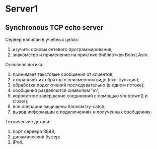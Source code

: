 # Server1
## Synchronous TCP echo server

Сервер написан в учебных целях: 
  1. изучить основы сетевого программирования;
  2. знакомство и применение на приктике библиоткеи Boost.Asio.

Основная логика:
  1. принимает текстовые сообщения от клиентов;
  2. отправляет их обратно в неизменном виде (эхо-функция);
  3. обработка подключений последовательно (в одном потоке);
  4. сообщения разделяются символом '\n';
  5. корректное завершение соединений с помощью shutdown() и close();
  6. все операции защищены блоком try-catch;
  7. вывод информации о подключениях и полученных сообщениях.

Технические детали:
  1. порт сервера 8888;
  2. динамический буфер;
  3. IPv4.
